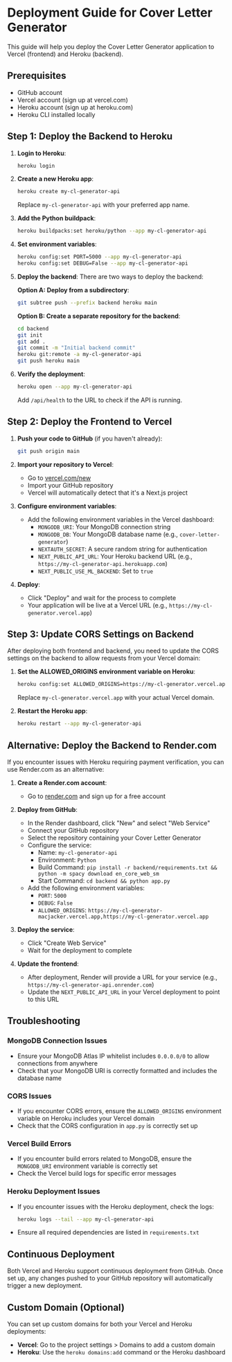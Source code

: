# Deployment Guide for Cover Letter Generator

This guide will help you deploy the Cover Letter Generator application to Vercel (frontend) and Heroku (backend).

## Prerequisites

- GitHub account
- Vercel account (sign up at vercel.com)
- Heroku account (sign up at heroku.com)
- Heroku CLI installed locally

## Step 1: Deploy the Backend to Heroku

1. **Login to Heroku**:
   ```bash
   heroku login
   ```

2. **Create a new Heroku app**:
   ```bash
   heroku create my-cl-generator-api
   ```
   Replace `my-cl-generator-api` with your preferred app name.

3. **Add the Python buildpack**:
   ```bash
   heroku buildpacks:set heroku/python --app my-cl-generator-api
   ```

4. **Set environment variables**:
   ```bash
   heroku config:set PORT=5000 --app my-cl-generator-api
   heroku config:set DEBUG=False --app my-cl-generator-api
   ```

5. **Deploy the backend**:
   There are two ways to deploy the backend:

   **Option A: Deploy from a subdirectory**:
   ```bash
   git subtree push --prefix backend heroku main
   ```

   **Option B: Create a separate repository for the backend**:
   ```bash
   cd backend
   git init
   git add .
   git commit -m "Initial backend commit"
   heroku git:remote -a my-cl-generator-api
   git push heroku main
   ```

6. **Verify the deployment**:
   ```bash
   heroku open --app my-cl-generator-api
   ```
   Add `/api/health` to the URL to check if the API is running.

## Step 2: Deploy the Frontend to Vercel

1. **Push your code to GitHub** (if you haven't already):
   ```bash
   git push origin main
   ```

2. **Import your repository to Vercel**:
   - Go to [vercel.com/new](https://vercel.com/new)
   - Import your GitHub repository
   - Vercel will automatically detect that it's a Next.js project

3. **Configure environment variables**:
   - Add the following environment variables in the Vercel dashboard:
     - `MONGODB_URI`: Your MongoDB connection string
     - `MONGODB_DB`: Your MongoDB database name (e.g., `cover-letter-generator`)
     - `NEXTAUTH_SECRET`: A secure random string for authentication
     - `NEXT_PUBLIC_API_URL`: Your Heroku backend URL (e.g., `https://my-cl-generator-api.herokuapp.com`)
     - `NEXT_PUBLIC_USE_ML_BACKEND`: Set to `true`

4. **Deploy**:
   - Click "Deploy" and wait for the process to complete
   - Your application will be live at a Vercel URL (e.g., `https://my-cl-generator.vercel.app`)

## Step 3: Update CORS Settings on Backend

After deploying both frontend and backend, you need to update the CORS settings on the backend to allow requests from your Vercel domain:

1. **Set the ALLOWED_ORIGINS environment variable on Heroku**:
   ```bash
   heroku config:set ALLOWED_ORIGINS=https://my-cl-generator.vercel.app --app my-cl-generator-api
   ```
   Replace `my-cl-generator.vercel.app` with your actual Vercel domain.

2. **Restart the Heroku app**:
   ```bash
   heroku restart --app my-cl-generator-api
   ```

## Alternative: Deploy the Backend to Render.com

If you encounter issues with Heroku requiring payment verification, you can use Render.com as an alternative:

1. **Create a Render.com account**:
   - Go to [render.com](https://render.com/) and sign up for a free account

2. **Deploy from GitHub**:
   - In the Render dashboard, click "New" and select "Web Service"
   - Connect your GitHub repository
   - Select the repository containing your Cover Letter Generator
   - Configure the service:
     - Name: `my-cl-generator-api`
     - Environment: `Python`
     - Build Command: `pip install -r backend/requirements.txt && python -m spacy download en_core_web_sm`
     - Start Command: `cd backend && python app.py`
   - Add the following environment variables:
     - `PORT`: `5000`
     - `DEBUG`: `False`
     - `ALLOWED_ORIGINS`: `https://my-cl-generator-macjacker.vercel.app,https://my-cl-generator.vercel.app`

3. **Deploy the service**:
   - Click "Create Web Service"
   - Wait for the deployment to complete

4. **Update the frontend**:
   - After deployment, Render will provide a URL for your service (e.g., `https://my-cl-generator-api.onrender.com`)
   - Update the `NEXT_PUBLIC_API_URL` in your Vercel deployment to point to this URL

## Troubleshooting

### MongoDB Connection Issues

- Ensure your MongoDB Atlas IP whitelist includes `0.0.0.0/0` to allow connections from anywhere
- Check that your MongoDB URI is correctly formatted and includes the database name

### CORS Issues

- If you encounter CORS errors, ensure the `ALLOWED_ORIGINS` environment variable on Heroku includes your Vercel domain
- Check that the CORS configuration in `app.py` is correctly set up

### Vercel Build Errors

- If you encounter build errors related to MongoDB, ensure the `MONGODB_URI` environment variable is correctly set
- Check the Vercel build logs for specific error messages

### Heroku Deployment Issues

- If you encounter issues with the Heroku deployment, check the logs:
  ```bash
  heroku logs --tail --app my-cl-generator-api
  ```
- Ensure all required dependencies are listed in `requirements.txt`

## Continuous Deployment

Both Vercel and Heroku support continuous deployment from GitHub. Once set up, any changes pushed to your GitHub repository will automatically trigger a new deployment.

## Custom Domain (Optional)

You can set up custom domains for both your Vercel and Heroku deployments:

- **Vercel**: Go to the project settings > Domains to add a custom domain
- **Heroku**: Use the `heroku domains:add` command or the Heroku dashboard 